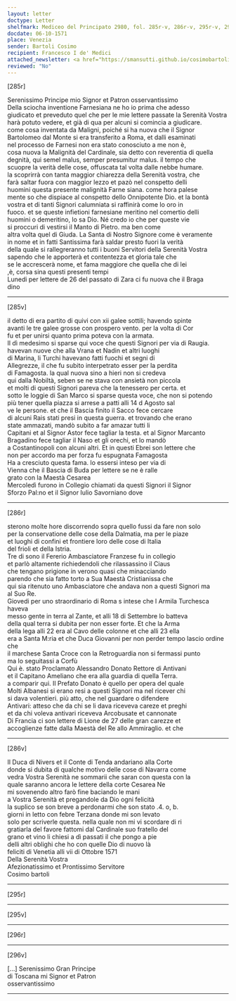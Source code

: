 ```yaml
---
layout: letter
doctype: Letter
shelfmark: Mediceo del Principato 2980, fol. 285r-v, 286r-v, 295r-v, 296r-v
docdate: 06-10-1571
place: Venezia
sender: Bartoli Cosimo
recipient: Francesco I de' Medici
attached_newsletter: <a href="https://smansutti.github.io/cosimobartoli/texts/3081_044/">3081_044</a>
reviewed: "No"
---
```


[285r]  
  
  
Serenissimo Principe mio Signor et Patron osservantissimo  
Della sciocha inventione Farnesiana ne ho io prima che adesso  
giudicato et preveduto quel che per le mie lettere passate la Serenità Vostra  
harà potuto vedere, et già di qua per alcuni si comincia a giudicare.  
come cosa inventata da Maligni, poiché si ha nuova che il Signor  
Bartolomeo dal Monte si era transferito a Roma, et dalli esaminati  
nel processo de Farnesi non era stato conosciuto a me non è,  
cosa nuova la Malignità del Cardinale, sia detto con reverentia di quella  
degnità, qui semel malus, semper presumitur malus. il tempo che  
scuopre la verità delle cose, offuscata tal volta dalle nebbe humare.  
la scoprirrà con tanta maggior chiarezza della Serenità vostra, che  
farà saltar fuora con maggior lezzo et pazò nel conspetto delli  
huomini questa presente malignità Farne siana. come hora palese  
mente so che dispiace al conspetto dello Onnipotente Dio. et la bontà  
vostra et di tanti Signori calumniata si raffinirà come lo oro in  
fuoco. et se queste infietioni farnesiane meritino nel comertio delli  
huomini o demeritino, lo sa Dio. Né credo io che per queste vie  
si proccuri di vestirsi il Manto di Pietro. ma ben come  
altra volta quel di Giuda. La Santa di Nostro Signore come è veramente  
in nome et in fatti Santissima farà saldar presto fuori la verità  
della quale si rallegreranno tutti i buoni Servitori della Serenità Vostra  
sapendo che le apporterà et contentezza et gloria tale che  
se le accrescerà nome, et fama maggiore che quella che di lei  
,è, corsa sina questi presenti tempi  
Lunedi per lettere de 26 del passato di Zara ci fu nuova che il Braga  
dino  
  
---  

[285v]  
  
  
il detto di era partito di quivi con xii galee sottili; havendo spinte  
avanti le tre galee grosse con prospero vento. per la volta di Cor  
fu et per unirsi quanto prima poteva con la armata.  
Il dì medesimo si sparse qui voce che questi Signori per via di Raugia.  
havevan nuove che alla Vrana et Nadin et altri luoghi  
di Marina, li Turchi havevano fatti fuochi et segni di  
Allegrezze, il che fu subito interpetrato esser per la perdita  
di Famagosta. la qual nuova sino a hieri non si credeva  
qui dalla Nobiltà, seben se ne stava con ansietà non piccola  
et molti di questi Signori pareva che la tenessero per certa. et  
sotto le loggie di San Marco si sparse questa voce, che non si potendo  
più tener quella piazza si arrese a patti alli 14 d Agosto sal  
ve le persone. et che il Bascia finito il Sacco fece cercare  
di alcuni Rais stati presi in questa guerra. et trovando che erano  
state ammazati, mandò subito a far amazar tutti li  
Capitani et al Signor Astor fece tagliar la testa. et al Signor Marcanto  
Bragadino fece tagliar il Naso et gli orechi, et lo mandò  
a Costantinopoli con alcuni altri. Et in questi Ebrei son lettere che  
non per accordo ma per forza fu espugnata Famagosta  
Ha a cresciuto questa fama. lo essersi inteso per via di  
Vienna che il Bascia di Buda per lettere se ne è ralle  
grato con la Maestà Cesarea  
Mercoledì furono in Collegio chiamati da questi Signori il Signor  
Sforzo Pal:no et il Signor Iulio Savorniano dove  
  
---  

[286r]  
  
  
sterono molte hore discorrendo sopra quello fussi da fare non solo  
per la conservatione delle cose della Dalmatia, ma per le piaze  
et luoghi di confini et frontiere loro delle cose di Italia  
del frioli et della Istria.  
Tre di sono il Fererio Ambasciatore Franzese fu in collegio  
et parlò altamente richiedendoli che rilassassino il Ciaus  
che tengano prigione in verono quasi che minacciando  
parendo che sia fatto torto a Sua Maestà Cristianissa che  
qui sia ritenuto uno Ambasciatore che andava non a questi Signori ma  
al Suo Re.  
Giovedi per uno straordinario di Roma s intese che l Armila Turchesca haveva  
messo gente in terra al Zante, et alli 18 di Settembre lo batteva  
della qual terra si dubita per non esser forte. Et che la Arma  
della lega alli 22 era al Cavo delle colonne et che alli 23 ella  
era a Santa M:ria et che Duca Giovanni per non perder tempo lascio ordine che  
il marchese Santa Croce con la Retroguardia non si fermassi punto  
ma lo seguitassi a Corfù  
Qui è. stato Proclamato Alessandro Donato Rettore di Antivani  
et il Capitano Ameliano che era alla guardia di quella Terra.  
a comparir qui. Il Prefato Donato è quello per opera del quale  
Molti Albanesi si erano resi a questi Signori ma nel ricever chi  
si dava volentieri. più atto, che nel guardare o difendere  
Antivari: atteso che da chi se li dava riceveva careze et preghi  
et da chi voleva antivari riceveva Arcobusate et cannonate  
Di Francia ci son lettere di Lione de 27 delle gran carezze et  
accoglienze fatte dalla Maestà del Re allo Ammiraglio. et che  
  
---  

[286v]  
  
  
Il Duca di Nivers et il Conte di Tenda andariano alla Corte  
donde si dubita di qualche motivo delle cose di Navarra come  
vedra Vostra Serenità ne sommarii che saran con questa con la  
quale saranno ancora le lettere della corte Cesarea Ne  
mi sovenendo altro farò fine baciando le mani  
a Vostra Serenità et pregandole da Dio ogni felicità  
la suplico se son breve a perdonarmi che son stato .4. o, b.  
giorni in letto con febre Terzana donde mi son levato  
solo per scriverle questa. nella quale non mi vi scordare di ri  
gratiarla del favore fattomi dal Cardinale suo fratello del  
grano et vino li chiesi a dì passati il che pongo a pie  
delli altri oblighi che ho con quelle Dio di nuovo là  
feliciti di Venetia alli vii di Ottobre 1571  
Della Serenità Vostra  
Afezionatissimo et Prontissimo Servitore  
Cosimo bartoli  
  
---  

[295r]  
  
  
  
---  

[295v]  
  
  
  
---  

[296r]  
  
  
  
---  

[296v]  
  
  
[...] Serenissimo Gran Principe  
di Toscana mi Signor et Patron  
osservantissimo  
  
---  

